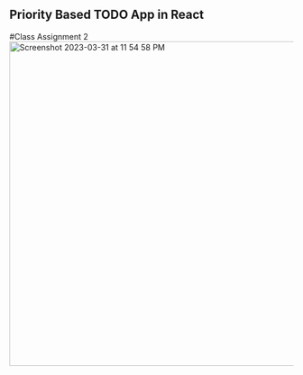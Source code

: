 ## Priority Based TODO App in React
#Class Assignment 2
<img width="576" alt="Screenshot 2023-03-31 at 11 54 58 PM" src="https://user-images.githubusercontent.com/66280303/229208699-61790ea1-5d17-468e-89aa-809fd8ccd235.png">
